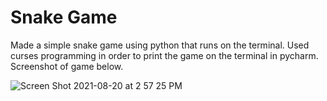 # Snake Game 

Made a simple snake game using python that runs on the terminal. Used curses programming in order to print the game on the terminal in pycharm. 
Screenshot of game below.

![Screen Shot 2021-08-20 at 2 57 25 PM](https://user-images.githubusercontent.com/71745048/130297527-5363006a-7ffa-4b47-9c2b-429e9e73dae6.png)
